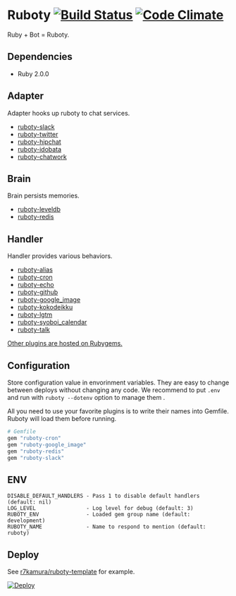 # Ruboty [![Build Status](https://travis-ci.org/r7kamura/ruboty.png)](https://travis-ci.org/r7kamura/ruboty) [![Code Climate](https://codeclimate.com/github/r7kamura/ruboty.png)](https://codeclimate.com/github/r7kamura/ruboty)

Ruby + Bot = Ruboty.

## Dependencies
* Ruby 2.0.0

## Adapter
Adapter hooks up ruboty to chat services.

* [ruboty-slack](https://github.com/r7kamura/ruboty-slack)
* [ruboty-twitter](https://github.com/r7kamura/ruboty-twitter)
* [ruboty-hipchat](https://github.com/r7kamura/ruboty-hipchat)
* [ruboty-idobata](https://github.com/hanachin/ruboty-idobata)
* [ruboty-chatwork](https://github.com/mhag/ruboty-chatwork)

## Brain
Brain persists memories.

* [ruboty-leveldb](https://github.com/nownabe/ruboty-leveldb)
* [ruboty-redis](https://github.com/r7kamura/ruboty-redis)

## Handler
Handler provides various behaviors.

* [ruboty-alias](https://github.com/r7kamura/ruboty-alias)
* [ruboty-cron](https://github.com/r7kamura/ruboty-cron)
* [ruboty-echo](https://github.com/taiki45/ruboty-echo)
* [ruboty-github](https://github.com/r7kamura/ruboty-github)
* [ruboty-google_image](https://github.com/r7kamura/ruboty-google_image)
* [ruboty-kokodeikku](https://github.com/r7kamura/ruboty-kokodeikku)
* [ruboty-lgtm](https://github.com/negipo/ruboty-lgtm)
* [ruboty-syoboi_calendar](https://github.com/r7kamura/ruboty-syoboi_calendar)
* [ruboty-talk](https://github.com/r7kamura/ruboty-talk)

[Other plugins are hosted on Rubygems.](https://rubygems.org/search?utf8=%E2%9C%93&query=ruboty-)

## Configuration
Store configuration value in envorinment variables.
They are easy to change between deploys without changing any code.
We recommend to put `.env` and run with `ruboty --dotenv` option to manage them .

All you need to use your favorite plugins is to write their names into Gemfile.
Ruboty will load them before running.

```ruby
# Gemfile
gem "ruboty-cron"
gem "ruboty-google_image"
gem "ruboty-redis"
gem "ruboty-slack"
```

## ENV
```
DISABLE_DEFAULT_HANDLERS - Pass 1 to disable default handlers (default: nil)
LOG_LEVEL                - Log level for debug (default: 3)
RUBOTY_ENV               - Loaded gem group name (default: development)
RUBOTY_NAME              - Name to respond to mention (default: ruboty)
```

## Deploy
See [r7kamura/ruboty-template](https://github.com/r7kamura/ruboty-template) for example.

[![Deploy](https://www.herokucdn.com/deploy/button.png)](https://heroku.com/deploy?template=https://github.com/r7kamura/ruboty-template)
